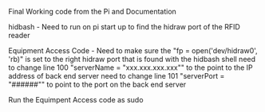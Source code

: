 Final Working code from the Pi and Documentation


hidbash - Need to run on pi start up to find the hidraw port of the RFID reader

Equipment Access Code - Need to make sure the "fp = open('dev/hidraw0', 'rb)" is set to the right hidraw port that is found with the hidbash shell
    need to change line 100 "serverName = "xxx.xxx.xxx.xxx"" to the point to the IP address of back end server
    need to change line 101 "serverPort = "######"" to point to the port on the back end server

Run the Equimpent Access code as sudo
